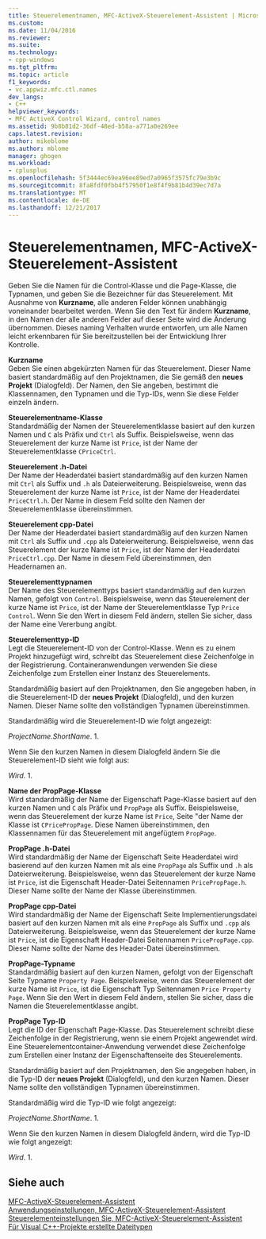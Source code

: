 ```yaml
---
title: Steuerelementnamen, MFC-ActiveX-Steuerelement-Assistent | Microsoft Docs
ms.custom: 
ms.date: 11/04/2016
ms.reviewer: 
ms.suite: 
ms.technology:
- cpp-windows
ms.tgt_pltfrm: 
ms.topic: article
f1_keywords:
- vc.appwiz.mfc.ctl.names
dev_langs:
- C++
helpviewer_keywords:
- MFC ActiveX Control Wizard, control names
ms.assetid: 9b8b81d2-36df-48ed-b58a-a771a0e269ee
caps.latest.revision: 
author: mikeblome
ms.author: mblome
manager: ghogen
ms.workload:
- cplusplus
ms.openlocfilehash: 5f3444ec69ea96ee89ed7a0965f3575fc79e3b9c
ms.sourcegitcommit: 8fa8fdf0fbb4f57950f1e8f4f9b81b4d39ec7d7a
ms.translationtype: MT
ms.contentlocale: de-DE
ms.lasthandoff: 12/21/2017
---
```

# <a name="control-names-mfc-activex-control-wizard"></a>Steuerelementnamen, MFC-ActiveX-Steuerelement-Assistent
Geben Sie die Namen für die Control-Klasse und die Page-Klasse, die Typnamen, und geben Sie die Bezeichner für das Steuerelement. Mit Ausnahme von **Kurzname**, alle anderen Felder können unabhängig voneinander bearbeitet werden. Wenn Sie den Text für ändern **Kurzname**, in den Namen der alle anderen Felder auf dieser Seite wird die Änderung übernommen. Dieses naming Verhalten wurde entworfen, um alle Namen leicht erkennbaren für Sie bereitzustellen bei der Entwicklung Ihrer Kontrolle.  
  
 **Kurzname**  
 Geben Sie einen abgekürzten Namen für das Steuerelement. Dieser Name basiert standardmäßig auf den Projektnamen, die Sie gemäß den **neues Projekt** (Dialogfeld). Der Namen, den Sie angeben, bestimmt die Klassennamen, den Typnamen und die Typ-IDs, wenn Sie diese Felder einzeln ändern.  
  
 **Steuerelementname-Klasse**  
 Standardmäßig der Namen der Steuerelementklasse basiert auf den kurzen Namen und `C` als Präfix und `Ctrl` als Suffix. Beispielsweise, wenn das Steuerelement der kurze Name ist `Price`, ist der Name der Steuerelementklasse `CPriceCtrl`.  
  
 **Steuerelement .h-Datei**  
 Der Name der Headerdatei basiert standardmäßig auf den kurzen Namen mit `Ctrl` als Suffix und `.h` als Dateierweiterung. Beispielsweise, wenn das Steuerelement der kurze Name ist `Price`, ist der Name der Headerdatei `PriceCtrl.h`. Der Name in diesem Feld sollte den Namen der Steuerelementklasse übereinstimmen.  
  
 **Steuerelement cpp-Datei**  
 Der Name der Headerdatei basiert standardmäßig auf den kurzen Namen mit `Ctrl` als Suffix und `.cpp` als Dateierweiterung. Beispielsweise, wenn das Steuerelement der kurze Name ist `Price`, ist der Name der Headerdatei `PriceCtrl.cpp`. Der Name in diesem Feld übereinstimmen, den Headernamen an.  
  
 **Steuerelementtypnamen**  
 Der Name des Steuerelementtyps basiert standardmäßig auf den kurzen Namen, gefolgt von `Control`. Beispielsweise, wenn das Steuerelement der kurze Name ist `Price`, ist der Name der Steuerelementklasse Typ `Price Control`. Wenn Sie den Wert in diesem Feld ändern, stellen Sie sicher, dass der Name eine Vererbung angibt.  
  
 **Steuerelementtyp-ID**  
 Legt die Steuerelement-ID von der Control-Klasse. Wenn es zu einem Projekt hinzugefügt wird, schreibt das Steuerelement diese Zeichenfolge in der Registrierung. Containeranwendungen verwenden Sie diese Zeichenfolge zum Erstellen einer Instanz des Steuerelements.  
  
 Standardmäßig basiert auf den Projektnamen, den Sie angegeben haben, in die Steuerelement-ID der **neues Projekt** (Dialogfeld), und den kurzen Namen. Dieser Name sollte den vollständigen Typnamen übereinstimmen.  
  
 Standardmäßig wird die Steuerelement-ID wie folgt angezeigt:  
  
 *ProjectName.ShortName*. 1.  
  
 Wenn Sie den kurzen Namen in diesem Dialogfeld ändern Sie die Steuerelement-ID sieht wie folgt aus:  
  
 *Wird*. 1.  
  
 **Name der PropPage-Klasse**  
 Wird standardmäßig der Name der Eigenschaft Page-Klasse basiert auf den kurzen Namen und `C` als Präfix und `PropPage` als Suffix. Beispielsweise, wenn das Steuerelement der kurze Name ist `Price`, Seite "der Name der Klasse ist `CPricePropPage`. Diese Namen übereinstimmen, den Klassennamen für das Steuerelement mit angefügtem `PropPage`.  
  
 **PropPage .h-Datei**  
 Wird standardmäßig der Name der Eigenschaft Seite Headerdatei wird basierend auf den kurzen Namen mit als eine `PropPage` als Suffix und `.h` als Dateierweiterung. Beispielsweise, wenn das Steuerelement der kurze Name ist `Price`, ist die Eigenschaft Header-Datei Seitennamen `PricePropPage.h`. Dieser Name sollte der Name der Klasse übereinstimmen.  
  
 **PropPage cpp-Datei**  
 Wird standardmäßig der Name der Eigenschaft Seite Implementierungsdatei basiert auf den kurzen Namen mit als eine `PropPage` als Suffix und `.cpp` als Dateierweiterung. Beispielsweise, wenn das Steuerelement der kurze Name ist `Price`, ist die Eigenschaft Header-Datei Seitennamen `PricePropPage.cpp`. Dieser Name sollte der Name des Header-Datei übereinstimmen.  
  
 **PropPage-Typname**  
 Standardmäßig basiert auf den kurzen Namen, gefolgt von der Eigenschaft Seite Typname `Property Page`. Beispielsweise, wenn das Steuerelement der kurze Name ist `Price`, ist die Eigenschaft Typ Seitennamen `Price Property Page`. Wenn Sie den Wert in diesem Feld ändern, stellen Sie sicher, dass die Namen die Steuerelementklasse angibt.  
  
 **PropPage Typ-ID**  
 Legt die ID der Eigenschaft Page-Klasse. Das Steuerelement schreibt diese Zeichenfolge in der Registrierung, wenn sie einem Projekt angewendet wird. Eine Steuerelementcontainer-Anwendung verwendet diese Zeichenfolge zum Erstellen einer Instanz der Eigenschaftenseite des Steuerelements.  
  
 Standardmäßig basiert auf den Projektnamen, den Sie angegeben haben, in die Typ-ID der **neues Projekt** (Dialogfeld), und den kurzen Namen. Dieser Name sollte den vollständigen Typnamen übereinstimmen.  
  
 Standardmäßig wird die Typ-ID wie folgt angezeigt:  
  
 *ProjectName.ShortName*. 1.  
  
 Wenn Sie den kurzen Namen in diesem Dialogfeld ändern, wird die Typ-ID wie folgt angezeigt:  
  
 *Wird*. 1.  
  
## <a name="see-also"></a>Siehe auch  
 [MFC-ActiveX-Steuerelement-Assistent](../../mfc/reference/mfc-activex-control-wizard.md)   
 [Anwendungseinstellungen, MFC-ActiveX-Steuerelement-Assistent](../../mfc/reference/application-settings-mfc-activex-control-wizard.md)   
 [Steuerelementeinstellungen Sie, MFC-ActiveX-Steuerelement-Assistent](../../mfc/reference/control-settings-mfc-activex-control-wizard.md)   
 [Für Visual C++-Projekte erstellte Dateitypen](../../ide/file-types-created-for-visual-cpp-projects.md)

